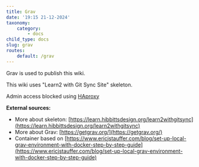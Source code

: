```yaml
---
title: Grav
date: '19:15 21-12-2024'
taxonomy:
    category:
        - docs
child_type: docs
slug: grav
routes:
    default: /grav
---
```


Grav is used to publish this wiki.

This wiki uses "Learn2 with Git Sync Site" skeleton.

Admin access blocked using [HAproxy](/haproxy)

**External sources:**
* More about skeleton: [https://learn.hibbittsdesign.org/learn2withgitsync](https://learn.hibbittsdesign.org/learn2withgitsync)
* More about Grav: [https://getgrav.org/](https://getgrav.org/)
* Container based on [https://www.ericjstauffer.com/blog/set-up-local-grav-environment-with-docker-step-by-step-guide](https://www.ericjstauffer.com/blog/set-up-local-grav-environment-with-docker-step-by-step-guide)